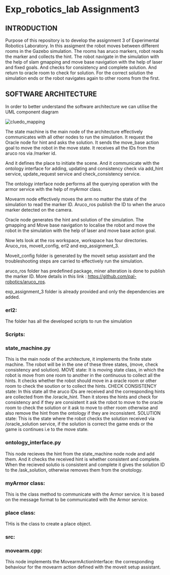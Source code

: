 # Exp_robotics_lab Assignment3
## INTRODUCTION
Purpose of this repository is to develop the assignment 3 of Experimental Robotics Laboratory. In this assigment the robot moves between different rooms in the Gazebo simulation. The rooms has aruco markers, robot reads the marker and collects the hint. The robot navigate in the simulation with the help of slam gmapping and move base navigation with the help of laser and fixed goals. And checks for consistency and complete solution. And return to oracle room to check for solution. For the correct solution the simulation ends or the robot navigates again to other rooms from the first.

## SOFTWARE ARCHITECTURE
In order to better understand the software architecture we can utilise the UML component diagram

![cluedo_mapping](https://user-images.githubusercontent.com/82164428/219997455-ae5f1b28-13f5-4b94-b0a2-33d4bc6ebafd.jpg)

The state machine is the main node of the architecture effectively communicates with all other nodes to run the simulation. It request the Oracle node for hint and asks the solution. It sends the move_base action goal to move the robot in the move state. It receives all the IDs from the aruco ros via /marker id. 

And it defines the place to initiate the scene. And it communicate with the ontology interface for adding, updating and consistency check via add_hint service, update_request service and check_consistency service.  

The ontology interface node performs all the querying operation with the armor service with the help of myArmor class.

Movearm node effectively moves the arm no matter the state of the simulation to read the marker ID. Aruco_ros publish the ID to when the aruco marker detected on the camera. 

Oracle node generates the hint and solution of the simulation. The gmapping and Move base navigation to localise the robot and move the robot in the simulation with the help of laser and move base action goal. 

Now lets look at the ros workspace, workspace has four directories. Aruco_ros, moveit_config, erl2 and exp_assignment_3.

Moveit_config folder is generated by the moveit setup assistant and the troubleshooting steps are carried to effectively run the simulation. 

aruco_ros folder has predefined package, miner alteration is done to publish the marker ID. More details in this link : https://github.com/pal-robotics/aruco_ros.

exp_assignment_3 folder is already provided and only the dependencies are added.

### erl2:
The folder has all the developed scripts to run the simulation

### Scripts:
### state_machine.py 
This is the main node of the architecture, it implements the finite state machine. The robot will be in the one of these three states, (move, check consistency and solution).
MOVE state: It is moving state class, in which the robot is move from one room to another in the continuous to collect all the hints. It checks whether the robot should move in a oracle room or other room to check the soution or to collect the hints. 
CHECK CONSISTENCY state: In this state all the aruco IDs are received and the corresponding hints are collected from the /oracle_hint. Then it stores the hints and check for consistency and if they are consistent it ask the robot to move to the oracle room to check the solution or it ask to move to other room otherwise and also remove the hint from the ontology if they are inconsistent.
SOLUTION state: This is the state where the robot checks the solution received via /oracle_solution service, if the solution is correct the game ends or the game is continues i.e to the move state.

### ontology_interface.py
This node recieves the hint from the state_machine node node and add them. And it checks the received hint is whether consistent and complete. When the recieved solutio is consistent and complete it gives the solution ID to the /ask_solution, otherwise removes them from the onotology. 

### myArmor class:
This is the class method to communicate with the Armor service. It is based on the message format to be communicated with the Armor service.

### place class:
THis is the class to create a place object.

### src:
### movearm.cpp:
This node implements the MovearmActionInterface: the corresponding behaviour for the movearm action defined with the moveit setup assistant.


     

